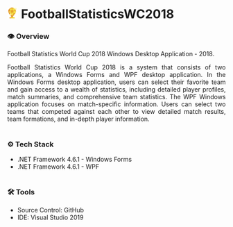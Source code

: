 # <img src="footballstatisticswc2018.png" width="25"/> FootballStatisticsWC2018

### **👁️ Overview**
Football Statistics World Cup 2018 Windows Desktop Application - 2018.

<p align="justify">
    Football Statistics World Cup 2018 is a system that consists of two applications, a Windows Forms and WPF desktop application.
    In the Windows Forms desktop application, users can select their favorite team and gain access to a wealth of statistics, including detailed player profiles, match summaries, and comprehensive team statistics.
    The WPF Windows application focuses on match-specific information. Users can select two teams that competed against each other to view detailed match results, team formations, and in-depth player information.
</p>

#

### **⚙️ Tech Stack**
- .NET Framework 4.6.1 - Windows Forms
- .NET Framework 4.6.1 - WPF

#

### **🛠️ Tools**
- Source Control: GitHub
- IDE: Visual Studio 2019